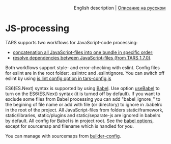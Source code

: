 <p align="right">
English description | <a href="../ru/js-processing.md">Описание на русском</a>
</p>

# JS-processing

TARS supports two workflows for JavaScript-code processing:
* [concatenation all JavaScript-files into one bundle in specific order](js-concat-processing.md);
* [resolve dependencies between JavaScript-files (from TARS 1.7.0)](js-webpack-processing.md).

Both workflows support style- and error-checking with eslint. Config files for eslint are in the root folder: .eslintrc and .eslintignore. You can switch off eslint by using [js.lint config option in tars-config.js](options.md#lint)

ES6(ES.Next) syntax is supported by using [Babel](https://babeljs.io/).  Use option [useBabel](options.md#usebabel) to turn on the ES6(ES.Next) syntax (it is turned off by default). If you want to exclude some files from Babel processing you can add "babel_ignore_" to the begining of file name or add with file (or directory) to ignore in .babelrc in the root of the project. All JavaScript-files from folders static/framework, static/libraries, static/plugins and static/separate-js are ignored in babelrs by default. All config for Babel is in project root. See the [babel options](https://babeljs.io/docs/usage/options/), except for sourcemap and filename which is handled for you. 

You can manage with sourcemaps from [builder-config](#sourcemaps).

